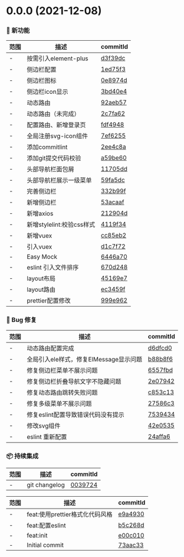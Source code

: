 # 0.0.0 (2021-12-08)

### 🌟 新功能
范围|描述|commitId
--|--|--
 - | 按需引入element-plus | [d3f39dc](https://github.com/Calvin66/viti-vue3-admin/commit/d3f39dc)
 - | 侧边栏配置 | [1ed75f3](https://github.com/Calvin66/viti-vue3-admin/commit/1ed75f3)
 - | 侧边栏图标 | [0e8974d](https://github.com/Calvin66/viti-vue3-admin/commit/0e8974d)
 - | 侧边栏icon显示 | [3bd40e4](https://github.com/Calvin66/viti-vue3-admin/commit/3bd40e4)
 - | 动态路由 | [92aeb57](https://github.com/Calvin66/viti-vue3-admin/commit/92aeb57)
 - | 动态路由（未完成） | [2c7fa62](https://github.com/Calvin66/viti-vue3-admin/commit/2c7fa62)
 - | 配置路由、新增登录页 | [fdf4948](https://github.com/Calvin66/viti-vue3-admin/commit/fdf4948)
 - | 全局注册svg-icon组件 | [7ef6255](https://github.com/Calvin66/viti-vue3-admin/commit/7ef6255)
 - | 添加commitlint | [2ee4c8a](https://github.com/Calvin66/viti-vue3-admin/commit/2ee4c8a)
 - | 添加git提交代码校验 | [a59be60](https://github.com/Calvin66/viti-vue3-admin/commit/a59be60)
 - | 头部导航栏面包屑 | [11705dd](https://github.com/Calvin66/viti-vue3-admin/commit/11705dd)
 - | 头部导航栏展示一级菜单 | [59fa5dc](https://github.com/Calvin66/viti-vue3-admin/commit/59fa5dc)
 - | 完善侧边栏 | [332b99f](https://github.com/Calvin66/viti-vue3-admin/commit/332b99f)
 - | 新增侧边栏 | [53acaaf](https://github.com/Calvin66/viti-vue3-admin/commit/53acaaf)
 - | 新增axios | [212904d](https://github.com/Calvin66/viti-vue3-admin/commit/212904d)
 - | 新增stylelint:校验css样式 | [4119f34](https://github.com/Calvin66/viti-vue3-admin/commit/4119f34)
 - | 新增vuex | [cc85eb2](https://github.com/Calvin66/viti-vue3-admin/commit/cc85eb2)
 - | 引入vuex | [d1c7f72](https://github.com/Calvin66/viti-vue3-admin/commit/d1c7f72)
 - | Easy Mock | [6446a70](https://github.com/Calvin66/viti-vue3-admin/commit/6446a70)
 - | eslint 引入文件排序 | [670d248](https://github.com/Calvin66/viti-vue3-admin/commit/670d248)
 - | layout布局 | [45169e7](https://github.com/Calvin66/viti-vue3-admin/commit/45169e7)
 - | layout路由 | [ec3459f](https://github.com/Calvin66/viti-vue3-admin/commit/ec3459f)
 - | prettier配置修改 | [999e962](https://github.com/Calvin66/viti-vue3-admin/commit/999e962)


### 🐛 Bug 修复
范围|描述|commitId
--|--|--
 - | 动态路由配置完成 | [d6dfcd0](https://github.com/Calvin66/viti-vue3-admin/commit/d6dfcd0)
 - | 全局引入ele样式，修复ElMessage显示问题 | [b88b8f6](https://github.com/Calvin66/viti-vue3-admin/commit/b88b8f6)
 - | 修复侧边栏菜单不展示问题 | [6557fbd](https://github.com/Calvin66/viti-vue3-admin/commit/6557fbd)
 - | 修复侧边栏折叠导航文字不隐藏问题 | [2e07942](https://github.com/Calvin66/viti-vue3-admin/commit/2e07942)
 - | 修复动态路由跳转失败问题 | [c853c13](https://github.com/Calvin66/viti-vue3-admin/commit/c853c13)
 - | 修复多级菜单不展示问题 | [27586c3](https://github.com/Calvin66/viti-vue3-admin/commit/27586c3)
 - | 修复eslint配置导致错误代码没有提示 | [7539434](https://github.com/Calvin66/viti-vue3-admin/commit/7539434)
 - | 修改svg组件 | [42e0535](https://github.com/Calvin66/viti-vue3-admin/commit/42e0535)
 - | eslint 重新配置 | [24affa6](https://github.com/Calvin66/viti-vue3-admin/commit/24affa6)


### 📦 持续集成
范围|描述|commitId
--|--|--
 - | git changelog | [0039724](https://github.com/Calvin66/viti-vue3-admin/commit/0039724)


范围|描述|commitId
--|--|--
 - | feat:使用prettier格式化代码风格 | [e9a4930](https://github.com/Calvin66/viti-vue3-admin/commit/e9a4930)
 - | feat:配置eslint | [b5c268d](https://github.com/Calvin66/viti-vue3-admin/commit/b5c268d)
 - | feat:init | [e00c010](https://github.com/Calvin66/viti-vue3-admin/commit/e00c010)
 - | Initial commit | [73aac33](https://github.com/Calvin66/viti-vue3-admin/commit/73aac33)

